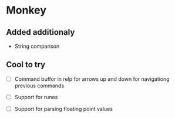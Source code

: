 # Monkey

## Added additionaly 
* String comparison

## Cool to try
* [ ] Command buffor in relp for arrows up and down for navigationg previous commands
* [ ] Support for runes
* [ ] Support for parsing floating point values


